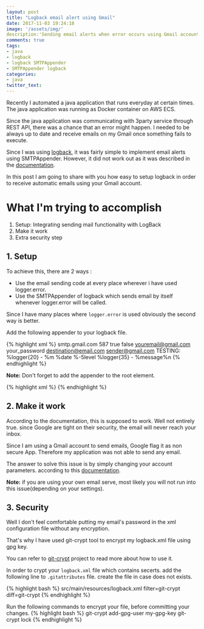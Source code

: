 ```yaml
---
layout: post
title: "Logback email alert using Gmail"
date: 2017-11-03 19:24:18
image: '/assets/img/'
description:'Sending email alerts when error occurs using Gmail account and Logback'
comments: true
tags:
- java
- logback
- logback SMTPAppender
- SMTPAppender logback
categories:
- java
twitter_text:
---
```

Recently I automated a java application that runs everyday at certain times. The java application was running as Docker container on AWS ECS.

Since the java application was communicating with 3party service through REST API, there was a chance that an error might happen. I needed to be always up to date and receive emails on my Gmail once something fails to execute.
  
Since I was using [logback](https://logback.qos.ch/), it was fairly simple to implement email alerts using SMTPAppender. However, it did not work out as it was described in the [documentation](https://logback.qos.ch/manual/appenders.html#gmailSTARTTLS).
  
In this post I am going to share with you how easy to setup logback in order to receive automatic emails using your Gmail account. 


# What I'm trying to accomplish

1. Setup: Integrating sending mail functionality with LogBack
2. Make it work
3. Extra security step

## 1. Setup

To achieve this, there are 2 ways :
- Use the email sending code at every place wherever i have used logger.error.
- Use the SMTPAppender of logback which sends email by itself whenever logger.error will be called.

Since I have many places where `logger.error` is used obviously the second way is better.

Add the following appender to your logback file.

{% highlight xml %}
<appender name="EMAIL" class="ch.qos.logback.classic.net.SMTPAppender">
    <smtpHost>smtp.gmail.com</smtpHost>
    <smtpPort>587</smtpPort>
    <STARTTLS>true</STARTTLS>
    <asynchronousSending>false</asynchronousSending>
    <username>youremail@gmail.com</username>
    <password>your_password</password>
    <to>destination@email.com</to>
    <from>sender@gmail.com</from>
    <subject>TESTING: %logger{20} - %m</subject>
    <layout class="ch.qos.logback.classic.PatternLayout">
        <pattern>%date %-5level %logger{35} - %message%n</pattern>
    </layout>
</appender>
{% endhighlight %} 
   
<b>Note:</b> Don't forget to add the appender to the root element.

{% highlight xml %}
<root level="DEBUG">
    <appender-ref ref="EMAIL" />
</root>
{% endhighlight %} 

## 2. Make it work

According to the documentation, this is supposed to work. Well not entirely true. since Google are tight on their security, the email will never reach your inbox.

Since I am using a Gmail account to send emails, Google flag it as non secure App. Therefore my application was not able to send any email.

The answer to solve this issue is by simply changing your account parameters. according to this [documentation](https://support.google.com/accounts/answer/6010255).

<b>Note:</b> if you are using your own email serve, most likely you will not run into this issue(depending on your settings).

## 3. Security

Well I don't feel comfortable putting my email's password in the xml configuration file without any encryption. 

That's why I have used git-crypt tool to encrypt my logback.xml file using gpg key.

You can refer to [git-crypt](https://github.com/AGWA/git-crypt) project to read more about how to use it.

In order to crypt your `logback.xml` file which contains secerts. add the following line to `.gitattributes` file. create the file in case does not exists.

{% highlight bash %}
src/main/resources/logback.xml filter=git-crypt diff=git-crypt
{% endhighlight %}

Run the following commands to encrypt your file, before committing your changes.
{% highlight bash %}
git-crypt add-gpg-user my-gpg-key
git-crypt lock
{% endhighlight %}





    